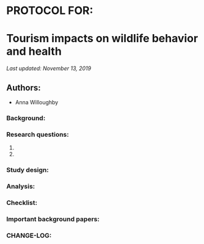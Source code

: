 # PROTOCOL FOR: 
# Tourism impacts on wildlife behavior and health

_Last updated: November 13, 2019_

## Authors: 

* Anna Willoughby

### Background: 

### Research questions:
1. 
2. 

### Study design: 

### Analysis: 

### Checklist: 

### Important background papers: 

### CHANGE-LOG:
